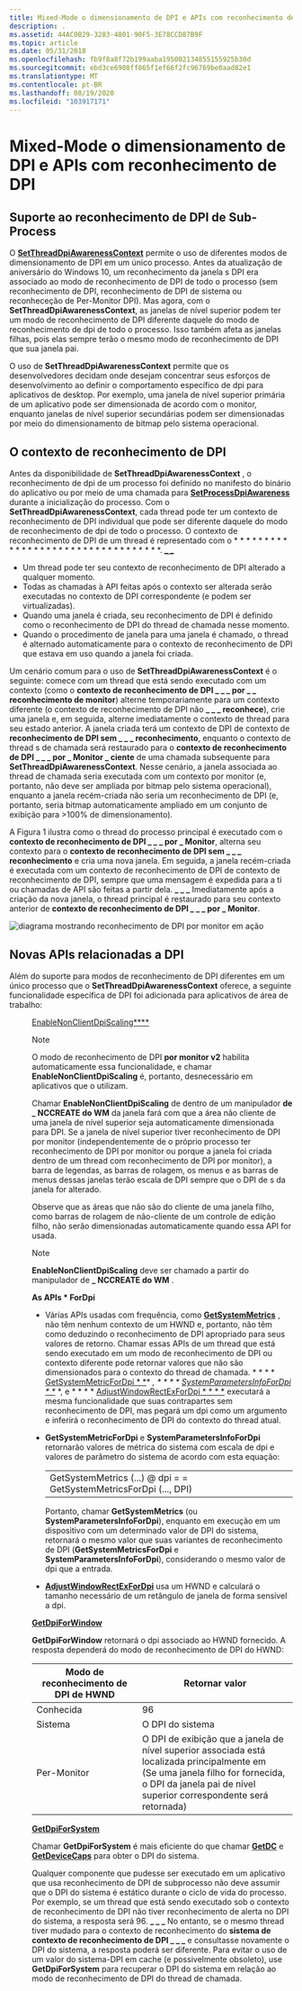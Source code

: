 ```yaml
---
title: Mixed-Mode o dimensionamento de DPI e APIs com reconhecimento de DPI
description: .
ms.assetid: 44AC0B29-3283-4801-90F5-3E78CCD87B9F
ms.topic: article
ms.date: 05/31/2018
ms.openlocfilehash: fb9f8a8f72b199aaba195002134855155925b30d
ms.sourcegitcommit: ebd3ce6908ff865f1ef66f2fc96769be0aad82e1
ms.translationtype: MT
ms.contentlocale: pt-BR
ms.lasthandoff: 08/19/2020
ms.locfileid: "103917171"
---
```

# <a name="mixed-mode-dpi-scaling-and-dpi-aware-apis"></a>Mixed-Mode o dimensionamento de DPI e APIs com reconhecimento de DPI

## <a name="sub-process-dpi-awareness-support"></a>Suporte ao reconhecimento de DPI de Sub-Process

O [**SetThreadDpiAwarenessContext**](/windows/desktop/api/Winuser/nf-winuser-setthreaddpiawarenesscontext) permite o uso de diferentes modos de dimensionamento de DPI em um único processo. Antes da atualização de aniversário do Windows 10, um reconhecimento da janela s DPI era associado ao modo de reconhecimento de DPI de todo o processo (sem reconhecimento de DPI, reconhecimento de DPI de sistema ou reconheceção de Per-Monitor DPI). Mas agora, com o **SetThreadDpiAwarenessContext**, as janelas de nível superior podem ter um modo de reconhecimento de DPI diferente daquele do modo de reconhecimento de dpi de todo o processo. Isso também afeta as janelas filhas, pois elas sempre terão o mesmo modo de reconhecimento de DPI que sua janela pai.

O uso de **SetThreadDpiAwarenessContext** permite que os desenvolvedores decidam onde desejam concentrar seus esforços de desenvolvimento ao definir o comportamento específico de dpi para aplicativos de desktop. Por exemplo, uma janela de nível superior primária de um aplicativo pode ser dimensionada de acordo com o monitor, enquanto janelas de nível superior secundárias podem ser dimensionadas por meio do dimensionamento de bitmap pelo sistema operacional.

## <a name="the-dpi-awareness-context"></a>O contexto de reconhecimento de DPI

Antes da disponibilidade de **SetThreadDpiAwarenessContext** , o reconhecimento de dpi de um processo foi definido no manifesto do binário do aplicativo ou por meio de uma chamada para [**SetProcessDpiAwareness**](/windows/desktop/api/ShellScalingAPI/nf-shellscalingapi-setprocessdpiawareness) durante a inicialização do processo. Com o **SetThreadDpiAwarenessContext**, cada thread pode ter um contexto de reconhecimento de DPI individual que pode ser diferente daquele do modo de reconhecimento de dpi de todo o processo. O contexto de reconhecimento de DPI de um thread é representado com o * * * * * * * * * * * * * * * * * * * * * * * * * * * * * * * * * *. [ \_ \_ ](dpi-awareness-context.md)

-   Um thread pode ter seu contexto de reconhecimento de DPI alterado a qualquer momento.
-   Todas as chamadas à API feitas após o contexto ser alterada serão executadas no contexto de DPI correspondente (e podem ser virtualizadas).
-   Quando uma janela é criada, seu reconhecimento de DPI é definido como o reconhecimento de DPI do thread de chamada nesse momento.
-   Quando o procedimento de janela para uma janela é chamado, o thread é alternado automaticamente para o contexto de reconhecimento de DPI que estava em uso quando a janela foi criada.

Um cenário comum para o uso de **SetThreadDpiAwarenessContext** é o seguinte: comece com um thread que está sendo executado com um contexto (como o **contexto de reconhecimento de DPI \_ \_ \_ por \_ \_ reconhecimento de monitor**) alterne temporariamente para um contexto diferente (o contexto de reconhecimento de DPI não **\_ \_ \_ reconhece**), crie uma janela e, em seguida, alterne imediatamente o contexto de thread para seu estado anterior. A janela criada terá um contexto de DPI de contexto de **reconhecimento de DPI sem \_ \_ \_ reconhecimento**, enquanto o contexto de thread s de chamada será restaurado para o **contexto de reconhecimento de DPI \_ \_ \_ por \_ Monitor \_ ciente** de uma chamada subsequente para **SetThreadDpiAwarenessContext**. Nesse cenário, a janela associada ao thread de chamada seria executada com um contexto por monitor (e, portanto, não deve ser ampliada por bitmap pelo sistema operacional), enquanto a janela recém-criada não seria um reconhecimento de DPI (e, portanto, seria bitmap automaticamente ampliado em um conjunto de exibição para >100% de dimensionamento).

A Figura 1 ilustra como o thread do processo principal é executado com o **contexto de reconhecimento de DPI \_ \_ \_ por \_ Monitor**, alterna seu contexto para o **contexto de reconhecimento de DPI sem \_ \_ \_ reconhecimento** e cria uma nova janela. Em seguida, a janela recém-criada é executada com um contexto de reconhecimento de DPI de contexto de reconhecimento de DPI, sempre que uma mensagem é expedida para a ti ou chamadas de API são feitas a partir dela. **\_ \_ \_** Imediatamente após a criação da nova janela, o thread principal é restaurado para seu contexto anterior de **contexto de reconhecimento de DPI \_ \_ \_ por \_ Monitor**.

![diagrama mostrando reconhecimento de DPI por monitor em ação](images/dpi-awareness-context.png)

## <a name="new-dpi-related-apis"></a>Novas APIs relacionadas a DPI

Além do suporte para modos de reconhecimento de DPI diferentes em um único processo que o **SetThreadDpiAwarenessContext** oferece, a seguinte funcionalidade específica de DPI foi adicionada para aplicativos de área de trabalho:<dl> <dd>[EnableNonClientDpiScaling****](/windows/desktop/api/Winuser/nf-winuser-enablenonclientdpiscaling)<dl> <dt>



> [!Note]  
> O modo de reconhecimento de DPI **por monitor v2** habilita automaticamente essa funcionalidade, e chamar **EnableNonClientDpiScaling** é, portanto, desnecessário em aplicativos que o utilizam.

 

Chamar **EnableNonClientDpiScaling** de dentro de um manipulador **de \_ NCCREATE do WM** da janela fará com que a área não cliente de uma janela de nível superior seja automaticamente dimensionada para DPI. Se a janela de nível superior tiver reconhecimento de DPI por monitor (independentemente de o próprio processo ter reconhecimento de DPI por monitor ou porque a janela foi criada dentro de um thread com reconhecimento de DPI por monitor), a barra de legendas, as barras de rolagem, os menus e as barras de menus dessas janelas terão escala de DPI sempre que o DPI de s da janela for alterado.
</dt> <dt>

Observe que as áreas que não são do cliente de uma janela filho, como barras de rolagem de não-cliente de um controle de edição filho, não serão dimensionadas automaticamente quando essa API for usada.
</dt> <dt>

> [!Note]  
> **EnableNonClientDpiScaling** deve ser chamado a partir do manipulador de **\_ NCCREATE do WM** .

</dt> </dl> </dd> <dd> <b> As APIs * ForDpi </b>

-   Várias APIs usadas com frequência, como [**GetSystemMetrics**](/windows/desktop/api/winuser/nf-winuser-getsystemmetrics) , não têm nenhum contexto de um HWND e, portanto, não têm como deduzindo o reconhecimento de DPI apropriado para seus valores de retorno. Chamar essas APIs de um thread que está sendo executado em um modo de reconhecimento de DPI ou contexto diferente pode retornar valores que não são dimensionados para o contexto do thread de chamada. * * * * [GetSystemMetricForDpi * *](/windows/desktop/api/Winuser/nf-winuser-getsystemmetricsfordpi)* *, * * * * [SystemParametersInfoForDpi * *](/windows/desktop/api/Winuser/nf-winuser-systemparametersinfofordpi)* *, e * * * * [AdjustWindowRectExForDpi * * * *](/windows/desktop/api/Winuser/nf-winuser-adjustwindowrectexfordpi) executará a mesma funcionalidade que suas contrapartes sem reconhecimento de DPI, mas pegará um dpi como um argumento e inferirá o reconhecimento de DPI do contexto do thread atual.
-   **GetSystemMetricForDpi** e **SystemParametersInfoForDpi** retornarão valores de métrica do sistema com escala de dpi e valores de parâmetro do sistema de acordo com esta equação:

    |                                                                 |
    |-----------------------------------------------------------------|
    | GetSystemMetrics (...) @ dpi = = GetSystemMetricsForDpi (..., DPI) |

    

     

    Portanto, chamar **GetSystemMetrics** (ou **SystemParametersInfoForDpi**), enquanto em execução em um dispositivo com um determinado valor de DPI do sistema, retornará o mesmo valor que suas variantes de reconhecimento de DPI (**GetSystemMetricsForDpi** e **SystemParametersInfoForDpi**), considerando o mesmo valor de dpi que a entrada.

-   [**AdjustWindowRectExForDpi**](/windows/desktop/api/Winuser/nf-winuser-adjustwindowrectexfordpi) usa um HWND e calculará o tamanho necessário de um retângulo de janela de forma sensível a dpi.

</dd> <dd>

</dd> <dd><b><a href="/windows/desktop/api/Winuser/nf-winuser-getdpiforwindow">GetDpiForWindow</a></b><dl> <dt><b>GetDpiForWindow</b> retornará o dpi associado ao HWND fornecido. A resposta dependerá do modo de reconhecimento de DPI do HWND:

| Modo de reconhecimento de DPI de HWND | Retornar valor                                                                                                                                                                                                  |
|----------------------------|---------------------------------------------------------------------------------------------------------------------------------------------------------------------------------------------------------------|
| Conhecida                    | 96                                                                                                                                                                                                            |
| Sistema                     | O DPI do sistema                                                                                                                                                                                                |
| Per-Monitor                | O DPI de exibição que a janela de nível superior associada está localizada principalmente em <br/> (Se uma janela filho for fornecida, o DPI da janela pai de nível superior correspondente será retornada)<br/> |

</dt> </dl> </dd> <dd><b><a href="/windows/desktop/api/Winuser/nf-winuser-getdpiforsystem">GetDpiForSystem</a></b><dl> <dt>

Chamar **GetDpiForSystem** é mais eficiente do que chamar [**GetDC**](/windows/desktop/api/winuser/nf-winuser-getdc) e [**GetDeviceCaps**](/windows/desktop/api/wingdi/nf-wingdi-getdevicecaps) para obter o DPI do sistema.
</dt> <dt>

Qualquer componente que pudesse ser executado em um aplicativo que usa reconhecimento de DPI de subprocesso não deve assumir que o DPI do sistema é estático durante o ciclo de vida do processo. Por exemplo, se um thread que está sendo executado sob o contexto de reconhecimento de DPI não tiver reconhecimento de alerta no DPI do sistema, a resposta será 96. **\_ \_ \_** No entanto, se o mesmo thread tiver mudado para o contexto de reconhecimento do **sistema de contexto de reconhecimento de DPI \_ \_ \_** e consultasse novamente o DPI do sistema, a resposta poderá ser diferente. Para evitar o uso de um valor do sistema-DPI em cache (e possivelmente obsoleto), use **GetDpiForSystem** para recuperar o DPI do sistema em relação ao modo de reconhecimento de DPI do thread de chamada. 
</dt> </dl> </dd> </dl>